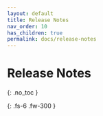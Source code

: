 ```yaml
---
layout: default
title: Release Notes
nav_order: 10
has_children: true
permalink: docs/release-notes
---
```


# Release Notes
{: .no_toc }

<!-- Supports iOS versions 10 to 15. -->
{: .fs-6 .fw-300 }
